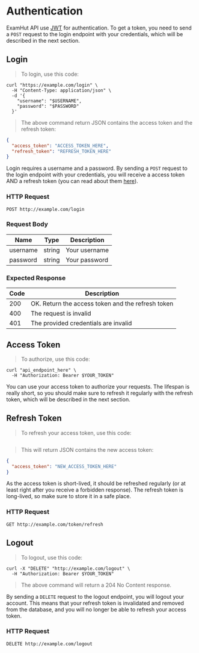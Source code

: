 # Authentication

ExamHut API use [JWT](https://jwt.io/) for authentication. To get a token, you need to send a `POST` request to the login endpoint with your credentials, which will be described in the next section.

## Login

> To login, use this code:

```shell
curl "https://example.com/login" \
  -H "Content-Type: application/json" \
  -d '{
    "username": "$USERNAME",
    "password": "$PASSWORD"
  }'
```

> The above command return JSON contains the access token and the refresh token:

```json
{
  "access_token": "ACCESS_TOKEN_HERE",
  "refresh_token": "REFRESH_TOKEN_HERE"
}
```

Login requires a username and a password. By sending a `POST` request to the login endpoint with your credentials, you will receive a access token AND a refresh token (you can read about them [here](https://auth0.com/blog/refresh-tokens-what-are-they-and-when-to-use-them/)).

### HTTP Request

`POST http://example.com/login`

### Request Body

Name | Type | Description
---- | ---- | -----------
username | string | Your username
password | string | Your password

### Expected Response

Code | Description
---- | -----------
200 | OK. Return the access token and the refresh token
400 | The request is invalid
401 | The provided credentials are invalid


## Access Token

> To authorize, use this code:

```shell
curl "api_endpoint_here" \
  -H "Authorization: Bearer $YOUR_TOKEN"
```

You can use your access token to authorize your requests. The lifespan is really short, so you should make sure to refresh it regularly with the refresh token, which will be described in the next section.

## Refresh Token

> To refresh your access token, use this code:

```shell
```

> This will return JSON contains the new access token:

```json
{
  "access_token": "NEW_ACCESS_TOKEN_HERE"
}
```

As the access token is short-lived, it should be refreshed regularly (or at least right after you receive a forbidden response). The refresh token is long-lived, so make sure to store it in a safe place.

### HTTP Request

`GET http://example.com/token/refresh`

## Logout

> To logout, use this code:

```shell
curl -X "DELETE" "http://example.com/logout" \
  -H "Authorization: Bearer $YOUR_TOKEN"
```

> The above command will return a 204 No Content response.

By sending a `DELETE` request to the logout endpoint, you will logout your account. This means that your refresh token is invalidated and removed from the database, and you will no longer be able to refresh your access token.

### HTTP Request

`DELETE http://example.com/logout`
